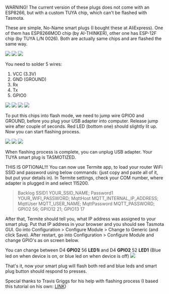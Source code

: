WARNING! The current version of these plugs does not come with an ESP8266, but with a custom TUYA chip, which can't be flashed with Tasmota.

These are simple, No-Name smart plugs (I bought these at AliExpress). One of them has ESP8266MOD chip (by AI-THINKER), other one has ESP-12F chip (by TUYA L/N 0026). Both are actually same chips and are flashed the same way.

![](https://github.com/cholek3/Test-repo/blob/master/Resize%20of%201a.jpg?raw=true)  ![](https://github.com/cholek3/Test-repo/blob/master/Resize%20of%201b.jpg?raw=true)  ![](https://github.com/cholek3/Test-repo/blob/master/Resize%20of%201c.jpg?raw=true)


You need to solder 5 wires:
1. VCC (3.3V)
2. GND (GROUND)
3. Rx
4. Tx
5. GPIO0

![](https://github.com/cholek3/Test-repo/blob/master/Resize%20of%201e.jpg?raw=true)  ![](https://github.com/cholek3/Test-repo/blob/master/Resize%20of%201d.jpg?raw=true)  ![](https://github.com/cholek3/Test-repo/blob/master/Resize%20of%202a.jpg?raw=true)  ![](https://github.com/cholek3/Test-repo/blob/master/Resize%20of%202b.jpg?raw=true)

To put this chips into flash mode, we need to jump wire GPIO0 and GROUND, before you plug your USB adapter into computer. Release jump wire after couple of seconds. Red LED (bottom one) should slightly lit up. Now you can start flashing process.

![](https://github.com/cholek3/Test-repo/blob/master/Resize%20of%203a.jpg?raw=true)  ![](https://github.com/cholek3/Test-repo/blob/master/Resize%20of%203b.jpg?raw=true)  ![](https://github.com/cholek3/Test-repo/blob/master/Resize%20of%203c.jpg?raw=true)

When flashing process is complete, you can unplug USB adapter. Your TUYA smart plug is TASMOTIZED.

THIS IS OPTIONAL!!!
You can now use Termite app, to load your router WiFi SSID and password using below commands:
(just copy and paste all of it, but put your details in). In Termite settings, check your COM number, where adapter is plugged in and select 115200.

> Backlog SSID1 YOUR_SSID_NAME; Password1 YOUR_WIFI_PASSWORD; MqttHost MQTT_INTERNAL_IP_ADDRESS; MqttUser MQTT_USER_NAME; MqttPassword MQTT_PASSWORD; GPIO2 56; GPIO12 21; GPIO13 17



After that, Termite should tell you, what IP address was assigned to your smart plug. Put that IP address in your browser and you should see Tasmota GUI.
Go into Configuration > Configure Module > Change to Generic (and click Save).
After restart, go into Configuration > Configure Module and change GPIO's as on screen below.

You can change between D4 **GPIO2** 56 **LED1i** and D4 **GPIO2** 52 **LED1** (Blue led on when device is on, or blue led on when device is off)
![](https://github.com/cholek3/Test-repo/blob/master/Resize%20of%204a.jpg?raw=true)

That's it, now your smart plug will flash both red and blue leds and smart plug button should respond to presses.

Special thanks to Travis Griggs for his help with flashing process (I based this tutorial on his own: [LINK](/devices/SM-SO301)) 
